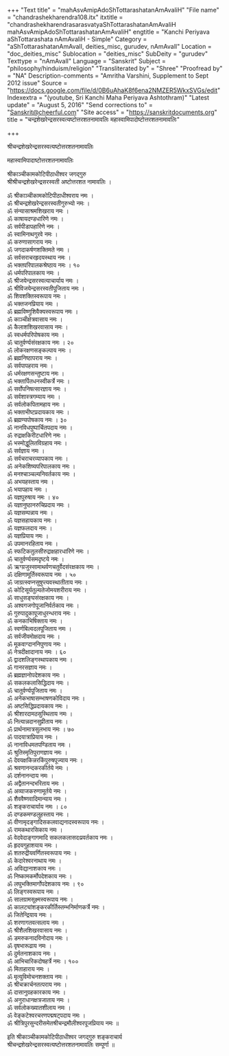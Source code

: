 +++
"Text title" = "mahAsvAmipAdoShTottarashatanAmAvaliH"
"File name" = "chandrashekharendra108.itx"
itxtitle = "chandrashekharendrasarasvatyaShTottarashatanAmAvaliH mahAsvAmipAdoShTottarashatanAmAvaliH"
engtitle = "Kanchi Periyava aShTottarashata nAmAvaliH - Simple"
Category = "aShTottarashatanAmAvalI, deities_misc, gurudev, nAmAvalI"
Location = "doc_deities_misc"
Sublocation = "deities_misc"
SubDeity = "gurudev"
Texttype = "nAmAvalI"
Language = "Sanskrit"
Subject = "philosophy/hinduism/religion"
"Transliterated by" = "Shree"
"Proofread by" = "NA"
Description-comments = "Amritha Varshini, Supplement to Sept 2012 issue"
Source = "https://docs.google.com/file/d/0B6uAhaK8f6ena2NMZER5WkxSVGs/edit"
Indexextra = "(youtube, Sri Kanchi Maha Periyava Ashtothram)"
"Latest update" = "August 5, 2016"
"Send corrections to" = "Sanskrit@cheerful.com"
"Site access" = "https://sanskritdocuments.org"
title = "चन्द्रशेखरेन्द्रसरस्वत्यष्टोत्तरशतनामावलिः महास्वामिपादोष्टोत्तरशतनामावलिः"

+++
  
 श्रीचन्द्रशेखरेन्द्रसरस्वत्यष्टोत्तरशतनामावलिः   
  
महास्वामिपादाष्टोत्तरशतनामावलिः  
  
श्रीकाञ्चीकामकोटिपीठाधीश्वर जगद्गुरु  
श्रीश्रीचन्द्रशेखरेन्द्रसरस्वती अष्टोत्तरशत नामावलिः ।  
  
ॐ श्रीकाञ्चीकामकोटिपीठाधीश्वराय नमः ।  
ॐ श्रीचन्द्रशेखरेन्द्रसरस्वतीगुरुभ्यो नमः ।  
ॐ संन्यासाश्रमशिखराय नमः ।  
ॐ काषायदण्डधारिणे नमः ।  
ॐ सर्वपीडापहारिणे नमः ।  
ॐ स्वामिनाथगुरवे नमः ।  
ॐ करुणासागराय नमः ।  
ॐ जगदाकर्षणशक्तिमते नमः ।  
ॐ सर्वसराचरहृदयस्थाय नमः ।  
ॐ भक्तपरिपालकश्रेष्ठाय नमः ।   १०  
ॐ धर्मपरिपालकाय नमः ।  
ॐ श्रीजयेन्द्रसरस्वत्याचार्याय नमः ।  
ॐ श्रीविजयेन्द्रसरस्वतीपूजिताय नमः ।  
ॐ शिवशक्तिस्वरूपाय नमः ।  
ॐ भक्तजनप्रियाय नमः ।  
ॐ ब्रह्मविष्णुशिवैक्यस्वरूपाय नमः ।  
ॐ काञ्चीक्षेत्रवासाय नमः ।  
ॐ कैलाशशिखरवासाय नमः ।  
ॐ स्वधर्मपरिपोषकाय नमः ।  
ॐ चातुर्वर्ण्यसंरक्षकाय नमः ।   २०  
ॐ लोकरक्षणसङ्कल्पाय नमः ।  
ॐ ब्रह्मनिष्ठापराय नमः ।  
ॐ सर्वपापहराय नमः ।  
ॐ धर्मरक्षणसन्तुष्टाय नमः ।  
ॐ भक्तार्पितधनस्वीकर्त्रे नमः ।  
ॐ सर्वोपनिषत्सारज्ञाय नमः ।  
ॐ सर्वशास्त्रगम्याय नमः ।  
ॐ सर्वलोकपितामहाय नमः ।  
ॐ भक्ताभीष्टप्रदायकाय नमः ।  
ॐ ब्रह्मण्यपोषकाय नमः ।   ३०  
ॐ नानविधपुष्पार्चितपदाय नमः ।  
ॐ रुद्राक्षकिरीटधारिणे नमः ।  
ॐ भस्मोद्धूलितविग्रहाय नमः ।  
ॐ सर्वज्ञाय नमः ।  
ॐ सर्वचराचरव्यापकाय नमः ।  
ॐ अनेकशिष्यपरिपालकाय नमः ।  
ॐ मनश्चाञ्चल्यनिवर्तकाय नमः ।  
ॐ अभयहस्ताय नमः ।  
ॐ भयापहाय नमः ।  
ॐ यज्ञपुरुषाय नमः ।   ४०  
ॐ यज्ञानुष्ठानरुचिप्रदाय नमः ।  
ॐ यज्ञसम्पन्नाय नमः ।  
ॐ यज्ञसहायकाय नमः ।  
ॐ यज्ञफलदाय नमः ।  
ॐ यज्ञप्रियाय नमः ।  
ॐ उपमानरहिताय नमः ।  
ॐ स्फटिकतुलसीरुद्राक्षहारधारिणे नमः ।  
ॐ चातुर्वर्ण्यसमदृष्टये नमः ।  
ॐ ऋग्य़जुस्सामाथर्वणचतुर्वेदसंरक्षकाय नमः ।  
ॐ दक्षिणामूर्तिस्वरूपाय नमः ।   ५०  
ॐ जाग्रत्स्वप्नसुषुप्त्यवस्थातीताय नमः ।  
ॐ कोटिसूर्यतुल्यतेजोमयशरीराय नमः ।  
ॐ साधुसङ्घसंरक्षकाय नमः ।  
ॐ अश्वगजगोपूजानिर्वर्तकाय नमः ।  
ॐ गुरुपादुकापूजाधुरन्धराय नमः ।  
ॐ कनकाभिषिक्ताय नमः ।  
ॐ स्वर्णबिल्वदलपूजिताय नमः ।  
ॐ सर्वजीवमोक्षदाय नमः ।  
ॐ मूकवाग्दाननिपुणाय नमः ।  
ॐ नेत्रदीक्षादानाय नमः ।   ६०  
ॐ द्वादशलिङ्गस्थापकाय नमः ।  
ॐ गानरसज्ञाय नमः ।  
ॐ ब्रह्मज्ञानोपदेशकाय नमः ।  
ॐ सकलकलासिद्धिदाय नमः ।  
ॐ चातुर्वर्ण्यपूजिताय नमः ।  
ॐ अनेकभाषासम्भाषणकोविदाय नमः ।  
ॐ अष्टसिद्धिप्रदायकाय नमः ।  
ॐ श्रीशारदामठसुस्थिताय नमः ।  
ॐ नित्यान्नदानसुप्रीताय नमः ।  
ॐ प्रार्थनामात्रसुलभाय नमः ।   ७०  
ॐ पादयात्राप्रियाय नमः ।  
ॐ नानाविधमतपण्डिताय नमः ।  
ॐ श्रुतिस्मृतिपुराणज्ञाय नमः ।  
ॐ देवयक्षकिन्नरकिंपुरुषपूज्याय नमः ।  
ॐ श्रवणानन्दकरकीर्तये नमः ।  
ॐ दर्शनानन्दाय नमः ।  
ॐ अद्वैतानन्दभरिताय नमः ।  
ॐ अव्याजकरुणामूर्तये नमः ।  
ॐ शैववैष्णवादिमान्याय नमः ।  
ॐ शङ्कराचार्याय नमः ।   ८०  
ॐ दण्डकमण्डलुहस्ताय नमः ।  
ॐ वीणामृदङ्गादिसकलवाद्यनादस्वरूपाय नमः ।  
ॐ रामकथारसिकाय नमः ।  
ॐ वेदवेदाङ्गागमादि सकलकलासदःप्रवर्तकाय नमः ।  
ॐ हृदयगुहाशयाय नमः ।  
ॐ शतरुद्रीयवर्णितस्वरूपाय नमः ।  
ॐ केदारेश्वरनाथाय नमः ।  
ॐ अविद्यानाशकाय नमः ।  
ॐ निष्कामकर्मोपदेशकाय नमः ।  
ॐ लघुभक्तिमार्गोपदेशकाय नमः ।   ९०  
ॐ लिङ्गस्वरूपाय नमः ।  
ॐ सालग्रामसूक्ष्मस्वरूपाय नमः ।  
ॐ कालट्यांशङ्करकीर्तिस्तम्भनिर्माणकर्त्रे नमः ।  
ॐ जितेन्द्रियाय नमः ।  
ॐ शरणागतवत्सलाय नमः ।  
ॐ श्रीशैलशिखरवासाय नमः ।  
ॐ डमरुकनादविनोदाय नमः ।  
ॐ वृषभारूढाय नमः ।  
ॐ दुर्मतनाशकाय नमः ।  
ॐ आभिचारिकदोषहर्त्रे नमः ।   १००  
ॐ मिताहाराय नमः ।  
ॐ मृत्युविमोचनशक्ताय नमः ।  
ॐ श्रीचक्रार्चनतत्पराय नमः ।  
ॐ दासानुग्रहकारकाय नमः ।  
ॐ अनुराधानक्षत्रजाताय नमः ।  
ॐ सर्वलोकख्यातशीलाय नमः ।  
ॐ वेङ्कटेश्वरचरणपद्मषट्पदाय नमः ।  
ॐ श्रीत्रिपुरसुन्दरीसमेतश्रीचन्द्रमौलीश्वरपूजप्रियाय नमः ॥  
  
इति श्रीकाञ्चीकामकोटिपीठाधीश्वर जगद्गुरु शङ्कराचार्य  
श्रीचन्द्रशेखरेन्द्रसरस्वत्यष्टोत्तरशतनामावलिः सम्पूर्णा ॥  
  
  
  
